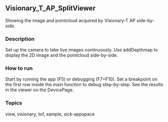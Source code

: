 ## Visionary_T_AP_SplitViewer

Showing the image and pointcloud acquired by Visionary-T AP side-by-side.

### Description

Set up the camera to take live images continuously. Use addDepthmap to display the 2D image and the pointcloud side-by-side.

### How to run

Start by running the app (F5) or debugging (F7+F10).
Set a breakpoint on the first row inside the main function to debug step-by-step.
See the results in the viewer on the DevicePage.

### Topics

view, visionary, tof, sample, sick-appspace